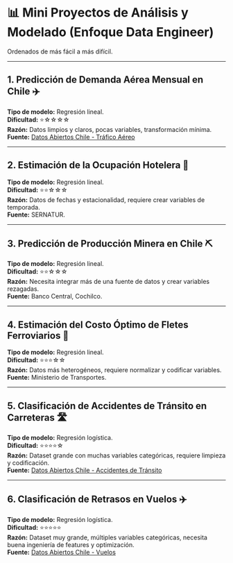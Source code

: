 # 📊 Mini Proyectos de Análisis y Modelado (Enfoque Data Engineer)

Ordenados de más fácil a más difícil.

---

## 1. Predicción de Demanda Aérea Mensual en Chile ✈️
**Tipo de modelo:** Regresión lineal.  
**Dificultad:** ⭐☆☆☆☆  
**Razón:** Datos limpios y claros, pocas variables, transformación mínima.  
**Fuente:** [Datos Abiertos Chile - Tráfico Aéreo](https://datos.gob.cl/)

---

## 2. Estimación de la Ocupación Hotelera 🏨
**Tipo de modelo:** Regresión lineal.  
**Dificultad:** ⭐⭐☆☆☆  
**Razón:** Datos de fechas y estacionalidad, requiere crear variables de temporada.  
**Fuente:** SERNATUR.

---

## 3. Predicción de Producción Minera en Chile ⛏️
**Tipo de modelo:** Regresión lineal.  
**Dificultad:** ⭐⭐☆☆☆  
**Razón:** Necesita integrar más de una fuente de datos y crear variables rezagadas.  
**Fuente:** Banco Central, Cochilco.

---

## 4. Estimación del Costo Óptimo de Fletes Ferroviarios 🚆
**Tipo de modelo:** Regresión lineal.  
**Dificultad:** ⭐⭐⭐☆☆  
**Razón:** Datos más heterogéneos, requiere normalizar y codificar variables.  
**Fuente:** Ministerio de Transportes.

---

## 5. Clasificación de Accidentes de Tránsito en Carreteras 🛣️
**Tipo de modelo:** Regresión logística.  
**Dificultad:** ⭐⭐⭐⭐☆  
**Razón:** Dataset grande con muchas variables categóricas, requiere limpieza y codificación.  
**Fuente:** [Datos Abiertos Chile - Accidentes de Tránsito](https://datos.gob.cl/)

---

## 6. Clasificación de Retrasos en Vuelos ✈️
**Tipo de modelo:** Regresión logística.  
**Dificultad:** ⭐⭐⭐⭐⭐  
**Razón:** Dataset muy grande, múltiples variables categóricas, necesita buena ingeniería de features y optimización.  
**Fuente:** [Datos Abiertos Chile - Vuelos](https://datos.gob.cl/)
